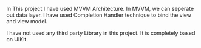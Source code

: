 
In This project I have used MVVM Architecture. In MVVM, we can seperate out data layer. I have used Completion Handler technique to bind the view and view model.

I have not used any third party Library in this project. It is completely based on UIKit.
 
